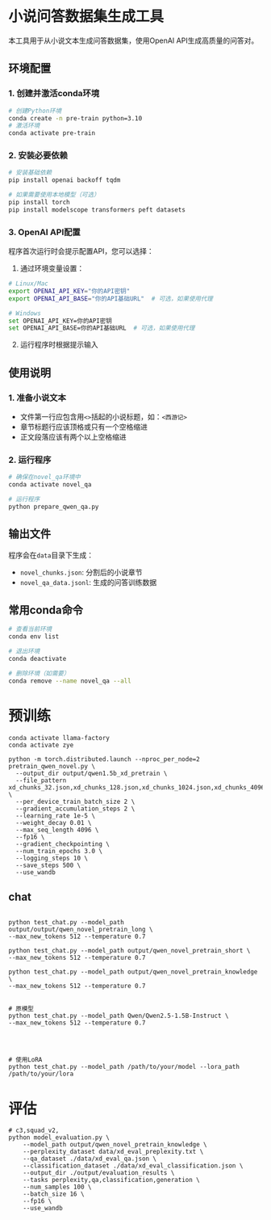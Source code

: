 # 小说问答数据集生成工具

本工具用于从小说文本生成问答数据集，使用OpenAI API生成高质量的问答对。

## 环境配置

### 1. 创建并激活conda环境
```bash
# 创建Python环境
conda create -n pre-train python=3.10
# 激活环境
conda activate pre-train
```

### 2. 安装必要依赖
```bash
# 安装基础依赖
pip install openai backoff tqdm

# 如果需要使用本地模型（可选）
pip install torch
pip install modelscope transformers peft datasets
```

### 3. OpenAI API配置
程序首次运行时会提示配置API，您可以选择：

1. 通过环境变量设置：
```bash
# Linux/Mac
export OPENAI_API_KEY="你的API密钥"
export OPENAI_API_BASE="你的API基础URL"  # 可选，如果使用代理

# Windows
set OPENAI_API_KEY=你的API密钥
set OPENAI_API_BASE=你的API基础URL  # 可选，如果使用代理
```

2. 运行程序时根据提示输入

## 使用说明

### 1. 准备小说文本
- 文件第一行应包含用`<>`括起的小说标题，如：`<西游记>`
- 章节标题行应该顶格或只有一个空格缩进
- 正文段落应该有两个以上空格缩进

### 2. 运行程序
```bash
# 确保在novel_qa环境中
conda activate novel_qa

# 运行程序
python prepare_qwen_qa.py
```

## 输出文件
程序会在`data`目录下生成：
- `novel_chunks.json`: 分割后的小说章节
- `novel_qa_data.jsonl`: 生成的问答训练数据

## 常用conda命令
```bash
# 查看当前环境
conda env list

# 退出环境
conda deactivate

# 删除环境（如需要）
conda remove --name novel_qa --all
```


# 预训练

```
conda activate llama-factory
conda activate zye
```


```
python -m torch.distributed.launch --nproc_per_node=2 pretrain_qwen_novel.py \
  --output_dir output/qwen1.5b_xd_pretrain \
  --file_pattern xd_chunks_32.json,xd_chunks_128.json,xd_chunks_1024.json,xd_chunks_4096.json \
  --per_device_train_batch_size 2 \
  --gradient_accumulation_steps 2 \
  --learning_rate 1e-5 \
  --weight_decay 0.01 \
  --max_seq_length 4096 \
  --fp16 \
  --gradient_checkpointing \
  --num_train_epochs 3.0 \
  --logging_steps 10 \
  --save_steps 500 \
  --use_wandb
```

## chat
```

python test_chat.py --model_path output/output/qwen_novel_pretrain_long \
--max_new_tokens 512 --temperature 0.7

python test_chat.py --model_path output/qwen_novel_pretrain_short \
--max_new_tokens 512 --temperature 0.7

python test_chat.py --model_path output/qwen_novel_pretrain_knowledge \
--max_new_tokens 512 --temperature 0.7


# 原模型
python test_chat.py --model_path Qwen/Qwen2.5-1.5B-Instruct \
--max_new_tokens 512 --temperature 0.7




# 使用LoRA
python test_chat.py --model_path /path/to/your/model --lora_path /path/to/your/lora
```


# 评估
```
# c3,squad_v2,
python model_evaluation.py \
    --model_path output/qwen_novel_pretrain_knowledge \
    --perplexity_dataset data/xd_eval_preplexity.txt \
    --qa_dataset ./data/xd_eval_qa.json \
    --classification_dataset ./data/xd_eval_classification.json \
    --output_dir ./output/evaluation_results \
    --tasks perplexity,qa,classification,generation \
    --num_samples 100 \
    --batch_size 16 \
    --fp16 \
    --use_wandb
```